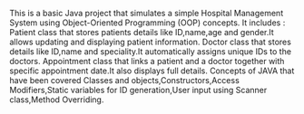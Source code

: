 This is a basic Java project that simulates a simple Hospital Management System using Object-Oriented Programming (OOP) concepts.
It includes :
Patient class that stores patients details like ID,name,age and gender.It allows updating and displaying patient information.
Doctor class that stores details like ID,name and speciality.It automatically assigns unique IDs to the doctors.
Appointment class that links a patient and a doctor together with specific appointment date.It also displays full details.
Concepts of JAVA that have been covered Classes and objects,Constructors,Access Modifiers,Static variables for ID generation,User input using Scanner class,Method Overriding.
